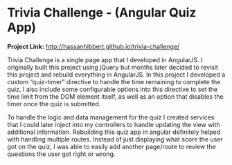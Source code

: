 # Trivia Challenge - (Angular Quiz App)

__Project Link:__ http://hassanhibbert.github.io/trivia-challenge/

Trivia Challenge is a single page app that I developed in AngularJS. I originally built this project using jQuery but months later decided to revisit this project and rebuild everything in AngularJS. In this project I developed a custom “quiz-timer” directive to handle the time remaining to complete the quiz. I also include some configurable options into this directive to set the time limit from the DOM element itself, as well as an option that disables the timer once the quiz is submitted.

To handle the logic and data management for the quiz I created services that I could later inject into my controllers to handle updating the view with additional information. Rebuilding this quiz app in angular definitely helped with handling multiple routes. Instead of just displaying what score the user got on the quiz, I was able to easily add another page/route to review the questions the user got right or wrong.





